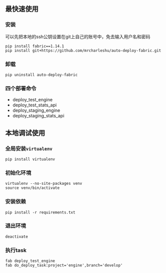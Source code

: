 ## 最快速使用

### 安装
可以先把本地的ssh公钥设置在git上自己的账号中，免去输入用户名和密码
```
pip install fabric==1.14.1
pip install git+https://github.com/mrcharleshu/auto-deploy-fabric.git
```

### 卸载
```
pip uninstall auto-deploy-fabric
```

### 四个部署命令
- deploy_test_engine
- deploy_test_stats_api
- deploy_staging_engine
- deploy_staging_stats_api


## 本地调试使用
### 全局安装`virtualenv`
```
pip install virtualenv
```

### 初始化环境
```
virtualenv --no-site-packages venv
source venv/bin/activate
```

### 安装依赖
```
pip install -r requirements.txt
```

### 退出环境
```
deactivate
```

### 执行task
```
fab deploy_test_engine
fab do_deploy_task:project='engine',branch='develop'
```
